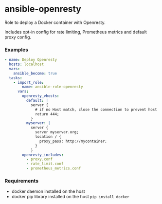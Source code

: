 # ansible-openresty

Role to deploy a Docker container with Openresty.

Includes opt-in config for rate limiting, Prometheus metrics and default proxy
config.

### Examples
```yml
- name: Deploy Openresty
  hosts: localhost
  vars:
    ansible_become: true
  tasks:
    - import_role:
        name: ansible-role-openresty
      vars:
        openresty_vhosts:
          default: |
            server {
              # if no Host match, close the connection to prevent host spoofing
              return 444;
            }
          myserver: |
            server {
              server myserver.org;
              location / {
                proxy_pass: http://mycontainer;
              }
            }
        openresty_includes:
          - proxy.conf
          - rate_limit.conf
          - prometheus_metrics.conf
```

### Requirements
- docker daemon installed on the host
- docker pip library installed on the host `pip install docker`
